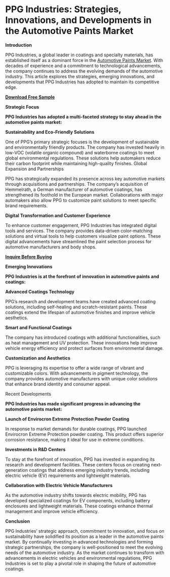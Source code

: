 # PPG Industries: Strategies, Innovations, and Developments in the Automotive Paints Market

**Introduction**

PPG Industries, a global leader in coatings and specialty materials, has established itself as a dominant force in the [Automotive Paints Market](https://www.nextmsc.com/report/automotive-paints-market). With decades of experience and a commitment to technological advancements, the company continues to address the evolving demands of the automotive industry. This article explores the strategies, emerging innovations, and developments that PPG Industries has adopted to maintain its competitive edge.

**[Download Free Sample](https://www.nextmsc.com/automotive-paints-market/request-sample)**

**Strategic Focus**

**PPG Industries has adopted a multi-faceted strategy to stay ahead in the automotive paints market:**

**Sustainability and Eco-Friendly Solutions**

One of PPG’s primary strategic focuses is the development of sustainable and environmentally friendly products. The company has invested heavily in low-VOC (volatile organic compound) and waterborne coatings to meet global environmental regulations. These solutions help automakers reduce their carbon footprint while maintaining high-quality finishes.
Global Expansion and Partnerships

PPG has strategically expanded its presence across key automotive markets through acquisitions and partnerships. The company’s acquisition of Hemmelrath, a German manufacturer of automotive coatings, has strengthened its foothold in the European market. Collaborations with major automakers also allow PPG to customize paint solutions to meet specific brand requirements.

**Digital Transformation and Customer Experience**

To enhance customer engagement, PPG Industries has integrated digital tools and services. The company provides data-driven color-matching solutions and virtual tools to help customers visualize paint options. These digital advancements have streamlined the paint selection process for automotive manufacturers and body shops.

**[Inquire Before Buying](https://www.nextmsc.com/automotive-paints-market/inquire-before-buying)**

**Emerging Innovations**

**PPG Industries is at the forefront of innovation in automotive paints and coatings:**

**Advanced Coatings Technology**

PPG’s research and development teams have created advanced coating solutions, including self-healing and scratch-resistant paints. These coatings extend the lifespan of automotive finishes and improve vehicle aesthetics.

**Smart and Functional Coatings**

The company has introduced coatings with additional functionalities, such as heat management and UV protection. These innovations help improve vehicle energy efficiency and protect surfaces from environmental damage.

**Customization and Aesthetics**

PPG is leveraging its expertise to offer a wide range of vibrant and customizable colors. With advancements in pigment technology, the company provides automotive manufacturers with unique color solutions that enhance brand identity and consumer appeal.

Recent Developments

**PPG Industries has made significant progress in advancing the automotive paints market:**

**Launch of Envirocron Extreme Protection Powder Coating**

In response to market demands for durable coatings, PPG launched Envirocron Extreme Protection powder coating. This product offers superior corrosion resistance, making it ideal for use in extreme conditions.

**Investments in R&D Centers**

To stay at the forefront of innovation, PPG has invested in expanding its research and development facilities. These centers focus on creating next-generation coatings that address emerging industry trends, including electric vehicle (EV) requirements and lightweight materials.

**Collaboration with Electric Vehicle Manufacturers**

As the automotive industry shifts towards electric mobility, PPG has developed specialized coatings for EV components, including battery enclosures and lightweight materials. These coatings enhance thermal management and improve vehicle efficiency.

**Conclusion**

PPG Industries’ strategic approach, commitment to innovation, and focus on sustainability have solidified its position as a leader in the automotive paints market. By continually investing in advanced technologies and forming strategic partnerships, the company is well-positioned to meet the evolving needs of the automotive industry. As the market continues to transform with advancements in electric vehicles and environmental regulations, PPG Industries is set to play a pivotal role in shaping the future of automotive coatings.
